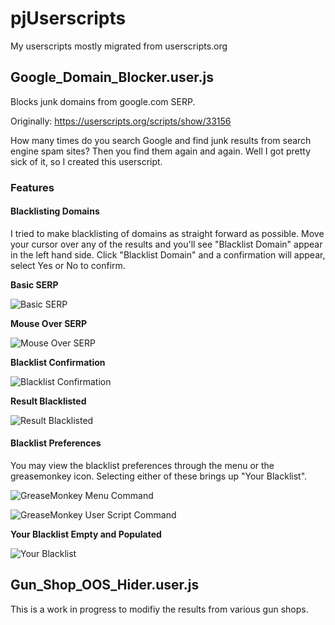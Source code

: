 # pjUserscripts

My userscripts mostly migrated from userscripts.org

## Google_Domain_Blocker.user.js
Blocks junk domains from google.com SERP.

Originally: https://userscripts.org/scripts/show/33156

How many times do you search Google and find junk results from search engine spam sites? Then you find them again and again. Well I got pretty sick of it, so I created this userscript.

### Features

#### Blacklisting Domains

I tried to make blacklisting of domains as straight forward as possible.  Move your cursor over any of the results and you'll see "Blacklist Domain" appear in the left hand side.  Click "Blacklist Domain" and a confirmation will appear, select Yes or No to confirm.

**Basic SERP**

![Basic SERP](http://jobson.us/github/pjUserscripts/screen_shots/gdb-serp_01-plain.png)

**Mouse Over SERP**

![Mouse Over SERP](http://jobson.us/github/pjUserscripts/screen_shots/gdb-serp_02-blacklist_domain.png)

**Blacklist Confirmation**

![Blacklist Confirmation](http://jobson.us/github/pjUserscripts/screen_shots/gdb-serp_03-confirmation.png)

**Result Blacklisted**

![Result Blacklisted](http://jobson.us/github/pjUserscripts/screen_shots/gdb-serp_04-blacklisted_result.png)

#### Blacklist Preferences

You may view the blacklist preferences through the menu or the greasemonkey icon.  Selecting either of these brings up "Your Blacklist".

![GreaseMonkey Menu Command](http://jobson.us/github/pjUserscripts/screen_shots/gdb-menu_user_script_command.png)

![GreaseMonkey User Script Command](http://jobson.us/github/pjUserscripts/screen_shots/gdb-gm_icon_user_script_command.png)

**Your Blacklist Empty and Populated**

![Your Blacklist](http://jobson.us/github/pjUserscripts/screen_shots/gdb-your_blacklist.png)


## Gun_Shop_OOS_Hider.user.js

This is a work in progress to modifiy the results from various gun shops. 